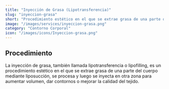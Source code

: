 ```yaml
---
title: "Inyección de Grasa (Lipotransferencia)"
slug: "inyeccion-grasa"
short: "Procedimiento estético en el que se extrae grasa de una parte del cuerpo y se inyecta en otra zona para aumentar volumen, dar contornos o mejorar la calidad del tejido."
image: "/images/services/inyeccion-grasa.png"
category: "Contorno Corporal"
icon: "/images/icons/Inyeccion-grasa.png"
---
```

## Procedimiento
La inyección de grasa, también llamada lipotransferencia o lipofilling, es un procedimiento estético en el que se extrae grasa de una parte del cuerpo mediante liposucción, se procesa y luego se inyecta en otra zona para aumentar volumen, dar contornos o mejorar la calidad del tejido.
